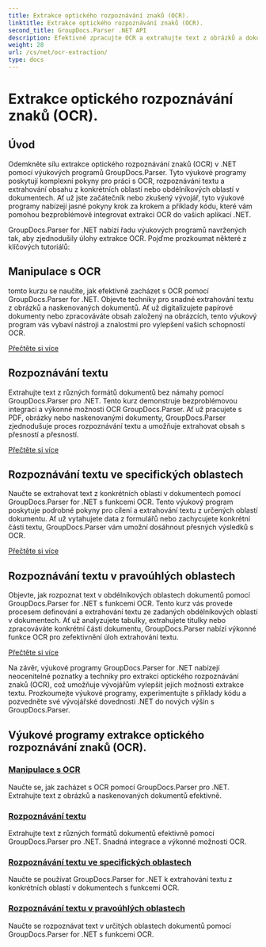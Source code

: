 ```yaml
---
title: Extrakce optického rozpoznávání znaků (OCR).
linktitle: Extrakce optického rozpoznávání znaků (OCR).
second_title: GroupDocs.Parser .NET API
description: Efektivně zpracujte OCR a extrahujte text z obrázků a dokumentů pomocí GroupDocs.Parser pro .NET. Vylepšete své možnosti OCR ještě dnes!
weight: 28
url: /cs/net/ocr-extraction/
type: docs
---
```

# Extrakce optického rozpoznávání znaků (OCR).


## Úvod

Odemkněte sílu extrakce optického rozpoznávání znaků (OCR) v .NET pomocí výukových programů GroupDocs.Parser. Tyto výukové programy poskytují komplexní pokyny pro práci s OCR, rozpoznávání textu a extrahování obsahu z konkrétních oblastí nebo obdélníkových oblastí v dokumentech. Ať už jste začátečník nebo zkušený vývojář, tyto výukové programy nabízejí jasné pokyny krok za krokem a příklady kódu, které vám pomohou bezproblémově integrovat extrakci OCR do vašich aplikací .NET.

GroupDocs.Parser for .NET nabízí řadu výukových programů navržených tak, aby zjednodušily úlohy extrakce OCR. Pojďme prozkoumat některé z klíčových tutoriálů:

## Manipulace s OCR
tomto kurzu se naučíte, jak efektivně zacházet s OCR pomocí GroupDocs.Parser for .NET. Objevte techniky pro snadné extrahování textu z obrázků a naskenovaných dokumentů. Ať už digitalizujete papírové dokumenty nebo zpracováváte obsah založený na obrázcích, tento výukový program vás vybaví nástroji a znalostmi pro vylepšení vašich schopností OCR.

[Přečtěte si více](./handling-ocr/)

## Rozpoznávání textu
Extrahujte text z různých formátů dokumentů bez námahy pomocí GroupDocs.Parser pro .NET. Tento kurz demonstruje bezproblémovou integraci a výkonné možnosti OCR GroupDocs.Parser. Ať už pracujete s PDF, obrázky nebo naskenovanými dokumenty, GroupDocs.Parser zjednodušuje proces rozpoznávání textu a umožňuje extrahovat obsah s přesností a přesností.

[Přečtěte si více](./recognizing-text/)

## Rozpoznávání textu ve specifických oblastech
Naučte se extrahovat text z konkrétních oblastí v dokumentech pomocí GroupDocs.Parser for .NET s funkcemi OCR. Tento výukový program poskytuje podrobné pokyny pro cílení a extrahování textu z určených oblastí dokumentu. Ať už vytahujete data z formulářů nebo zachycujete konkrétní části textu, GroupDocs.Parser vám umožní dosáhnout přesných výsledků s OCR.

[Přečtěte si více](./recognizing-text-in-specific-areas/)

## Rozpoznávání textu v pravoúhlých oblastech
Objevte, jak rozpoznat text v obdélníkových oblastech dokumentů pomocí GroupDocs.Parser for .NET s funkcemi OCR. Tento kurz vás provede procesem definování a extrahování textu ze zadaných obdélníkových oblastí v dokumentech. Ať už analyzujete tabulky, extrahujete titulky nebo zpracováváte konkrétní části dokumentu, GroupDocs.Parser nabízí výkonné funkce OCR pro zefektivnění úloh extrahování textu.

[Přečtěte si více](./recognizing-text-in-rectangular-regions/)

Na závěr, výukové programy GroupDocs.Parser for .NET nabízejí neocenitelné poznatky a techniky pro extrakci optického rozpoznávání znaků (OCR), což umožňuje vývojářům vylepšit jejich možnosti extrakce textu. Prozkoumejte výukové programy, experimentujte s příklady kódu a pozvedněte své vývojářské dovednosti .NET do nových výšin s GroupDocs.Parser.
## Výukové programy extrakce optického rozpoznávání znaků (OCR).
### [Manipulace s OCR](./handling-ocr/)
Naučte se, jak zacházet s OCR pomocí GroupDocs.Parser pro .NET. Extrahujte text z obrázků a naskenovaných dokumentů efektivně.
### [Rozpoznávání textu](./recognizing-text/)
Extrahujte text z různých formátů dokumentů efektivně pomocí GroupDocs.Parser pro .NET. Snadná integrace a výkonné možnosti OCR.
### [Rozpoznávání textu ve specifických oblastech](./recognizing-text-in-specific-areas/)
Naučte se používat GroupDocs.Parser for .NET k extrahování textu z konkrétních oblastí v dokumentech s funkcemi OCR.
### [Rozpoznávání textu v pravoúhlých oblastech](./recognizing-text-in-rectangular-regions/)
Naučte se rozpoznávat text v určitých oblastech dokumentů pomocí GroupDocs.Parser for .NET s funkcemi OCR.
